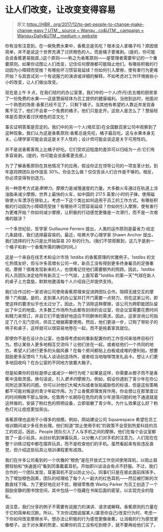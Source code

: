 # 让人们改变，让改变变得容易

> 原文:[https://HBR . org/2017/12/to-get-people-to-change-make-change-easy？UTM _ source = Wanqu . co&UTM _ campaign = Wanqu+Daily&UTM _ medium = website](https://hbr.org/2017/12/to-get-people-to-change-make-change-easy?utm_source=wanqu.co&utm_campaign=Wanqu+Daily&utm_medium=website)

 你有没有注意到，在一碗免费水果中，香蕉总是先吃？根本没人拿橘子吗？原因很简单，并不是说这个世界充满了讨厌橙色的人。而是橘子更难剥。(是的，你可能会说香蕉更易脱皮。)这个原则——称之为香蕉原则——是管理者需要牢记的一个重要原则。如果你试图让人们改变，记住任何摩擦都可能阻止他们。有哪些积极的行动因为小障碍而受挫？有哪些坏习惯容易延续？你如何引入摩擦，使有害行为更难开始？与其尝试另一个有说服力的演讲或详细的解释，不如考虑对工作环境做些小小的改变，让人们做出改变。 

现在是上午 9 点，在我们纽约的办公室里，我们中的一个人(乔丹)去五楼的厨房拿了一份免费的水果——这是慧俪轻体为员工提供的健康福利。当他到达时，他面对一个熟悉的场景:香蕉已经不见了，只剩下橘子。当其他有希望的人靠近并发现香蕉不见了，他们不会拿一个免费的橘子。他们只是走开。这些人是怎么了？慧俪轻体是否潜伏着讨厌橙色的亚文化？

事实证明答案是否定的。我们中的另一个人(塔尼亚)在全国数百家公司中观察到了这种现象。我们认为这是香蕉原则:香蕉总是先吃，橘子最后吃。这与水果本身无关。心理学家可能会说这是关于人性的；设计师可能会说这是关于可用性的。

并不是说香蕉客观上比橘子好吃。它们受欢迎程度的差异可以归结为一点:它们有多容易剥。(是的，你可能会说香蕉更去皮。)

为了了解香蕉原则在其他情况下的应用，假设你正在领导公司的一项变革计划，到年底将跨团队协作提高 30%。你会怎么做？仅仅告诉人们合作是不够的。相反，你必须变得有创造力。

另一种思考方式是*摩擦力*。摩擦力是减慢速度的力量。大多数火车通过在轨道上涂油脂来减少摩擦。世界上最快的火车，如中国的 217.5 英里/小时的子弹，使用磁铁使火车漂浮在铁轨上。考虑一下这个类比如何适用于员工的工作方式。有哪些积极的行动因为小障碍而受挫？有哪些坏习惯容易延续？你如何引入摩擦，使有害行为更难开始？你如何减少摩擦，让积极的行动感觉更像是一次滑行，而不是一次艰难的跋涉？

一个多世纪前，哲学家 Guillaume Ferrero 提出，人类的运作原则是最省力:给定几条路径，我们选择最容易的。最近，哈佛大学心理学家 Shawn Anchor 提出，我们选择的行为只是比开始容易 20 秒的行为。(我们不禁观察到，这几乎是剥一个橘子和剥一个香蕉所需的确切时间。)

这是一个来自在线艺术和设计市场 1stdibs 的香蕉原理的优雅例子。1stdibs 的文化热情友好，但与许多高增长公司一样，新员工没有得到更多终身雇员的足够重视。摩擦？很难发现新来的人，也很难记住他们需要额外的照顾。因此，1stdibs 的人员团队决定给所有新员工一个气球，上面写着“1stdibs 的第一天”气球在新人的桌子上方盘旋，默默地邀请每个人介绍自己并提供支持。

我们合作过的一家咨询公司使用香蕉原理来促进跨团队合作。阻碍无缝交互的摩擦？门和腿。是的，走到某人的办公室并打开门需要一点努力，但在这家公司，即使这样的要求似乎也太过分了。因此，为了消除这种摩擦，该公司为跨职能团队留出了中立的地盘。大多数工作场所为此都有封闭的会议室，但会议室需要花费时间和精力来预订，并且它们不能很好地适应不同群体的需求。因此，这家咨询公司指定了几个无门空间，供员工根据需要使用。然后，他们更进一步，订购了带轮子的椅子和桌子，这样就可以很容易地卷在一起，而不是拖着家具就位。

即使你不是在设计办公室，也值得考虑如何重新配置你的工作空间来培养目标行为。想让某些人更多地相互交流吗？让他们坐在一起，或者给他们一个共同的地方。希望人们进行更多的头脑风暴？在每个房间都贴上白板或成堆的便利贴。想要鼓励更多反馈吗？为私人谈话创造场所，或者给当地咖啡馆发礼品卡。想让人们更多地回收吗？在办公室的不同地方放置大箱子。

但是如果你的目标是停止或减少一种行为呢？如果是这样，你需要从橙子而不是香蕉中汲取灵感。换句话说，引入*更多的*摩擦力。例如，假设你遇到了青少年在你公司附近游荡的问题。你可以对他们大喊大叫或者张贴威胁性的标语，但是这些策略都不可能对叛逆的青少年起作用。为了让香蕉原理发挥作用，你会想让在那里度过的时间稍微不那么愉快。伦敦两个长期存在危险的青少年游荡问题的地下通道就是这样做的，安装了粉红色的照明设备，立即驱散了青少年。为什么效果这么好？粉色灯光让痘痘更加突出。

香蕉原理也适用于小得多的规模。例如，网站建设公司 Squarespace 希望在员工培训期间减少多任务处理。他们知道“禁止使用手机”的政策不会受到热爱科技的员工的欢迎。因此，People 团队引入了人与手机之间的摩擦。他们在每个会议室都放了一盒小玩具，从纺纱机到弹簧玩具，以分散人们对手机的注意力。人们现在在整个训练过程中都在摆弄玩具，而不是检查他们的手机。虽然看起来有些违反直觉，但介绍这些玩具让培训课程更有成效。

我们在许多公司看到的一个优雅的“橙色”是在开放式工作空间使用耳机，以阻止肩膀轻拍和“快速提问”看到同事戴着耳机，开始即兴谈话会有点不舒服。不过，我们合作的一个团队发现，耳塞耳机不足以防止分心。同事们只是在彼此面前挥挥手。为了增加橙色因素，团队的经理给了每个人一副大的红色耳机——然后被打断的次数直线下降。为了更好地应对干扰，眼镜零售商 Warby Parker 为员工创造了一个鼓励安静的图书馆空间，其中包括一个隐藏在书架后面的密室，以实现完全的隐私。

请注意，我们分享的例子不需要有说服力的演讲、请求或解释。香蕉原则的力量在于它的简单和沉默。所以，下次你试图说服某人(甚至你自己)改变行为时，考虑一下你如何改变摩擦水平。想办法让积极的行为感觉更像香蕉，让消极的行为感觉更像橙子。出于对水果的热爱，如果你的员工没有吃到橙子，就不要再给他们买了。